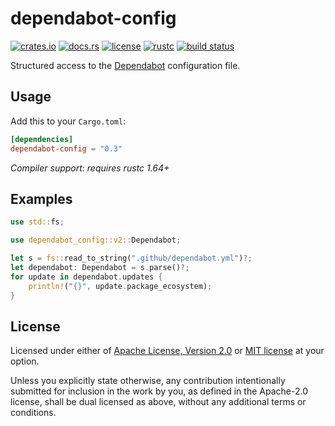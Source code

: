 # dependabot-config

[![crates.io](https://img.shields.io/crates/v/dependabot-config?style=flat-square&logo=rust)](https://crates.io/crates/dependabot-config)
[![docs.rs](https://img.shields.io/badge/docs.rs-dependabot--config-blue?style=flat-square&logo=docs.rs)](https://docs.rs/dependabot-config)
[![license](https://img.shields.io/badge/license-Apache--2.0_OR_MIT-blue?style=flat-square)](#license)
[![rustc](https://img.shields.io/badge/rustc-1.64+-blue?style=flat-square&logo=rust)](https://www.rust-lang.org)
[![build status](https://img.shields.io/github/actions/workflow/status/taiki-e/dependabot-config/ci.yml?branch=main&style=flat-square&logo=github)](https://github.com/taiki-e/dependabot-config/actions)

Structured access to the [Dependabot] configuration file.

## Usage

Add this to your `Cargo.toml`:

```toml
[dependencies]
dependabot-config = "0.3"
```

*Compiler support: requires rustc 1.64+*

## Examples

```rust
use std::fs;

use dependabot_config::v2::Dependabot;

let s = fs::read_to_string(".github/dependabot.yml")?;
let dependabot: Dependabot = s.parse()?;
for update in dependabot.updates {
    println!("{}", update.package_ecosystem);
}
```

[dependabot]: https://docs.github.com/en/code-security/supply-chain-security/about-dependabot-version-updates

## License

Licensed under either of [Apache License, Version 2.0](LICENSE-APACHE) or
[MIT license](LICENSE-MIT) at your option.

Unless you explicitly state otherwise, any contribution intentionally submitted
for inclusion in the work by you, as defined in the Apache-2.0 license, shall
be dual licensed as above, without any additional terms or conditions.
